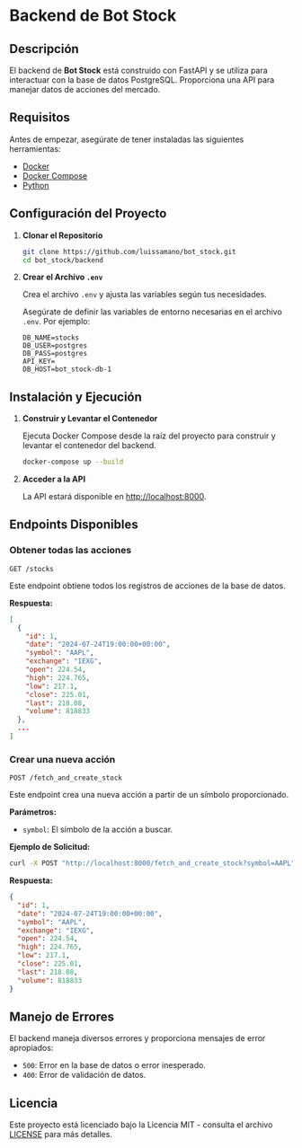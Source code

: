 # Backend de Bot Stock

## Descripción

El backend de **Bot Stock** está construido con FastAPI y se utiliza para interactuar con la base de datos PostgreSQL. Proporciona una API para manejar datos de acciones del mercado.

## Requisitos

Antes de empezar, asegúrate de tener instaladas las siguientes herramientas:

- [Docker](https://www.docker.com/get-started)
- [Docker Compose](https://docs.docker.com/compose/install/)
- [Python](https://www.python.org/downloads/)

## Configuración del Proyecto

1. **Clonar el Repositorio**

   ```bash
   git clone https://github.com/luissamano/bot_stock.git
   cd bot_stock/backend
   ```

2. **Crear el Archivo `.env`**

   Crea el archivo `.env` y ajusta las variables según tus necesidades.

   Asegúrate de definir las variables de entorno necesarias en el archivo `.env`. Por ejemplo:

   ```env
   DB_NAME=stocks
   DB_USER=postgres
   DB_PASS=postgres
   API_KEY=
   DB_HOST=bot_stock-db-1
   ```

## Instalación y Ejecución

1. **Construir y Levantar el Contenedor**

   Ejecuta Docker Compose desde la raíz del proyecto para construir y levantar el contenedor del backend.

   ```bash
   docker-compose up --build
   ```

2. **Acceder a la API**

   La API estará disponible en [http://localhost:8000](http://localhost:8000).

## Endpoints Disponibles

### Obtener todas las acciones

`GET /stocks`

Este endpoint obtiene todos los registros de acciones de la base de datos.

**Respuesta:**

```json
[
  {
    "id": 1,
    "date": "2024-07-24T19:00:00+00:00",
    "symbol": "AAPL",
    "exchange": "IEXG",
    "open": 224.54,
    "high": 224.765,
    "low": 217.1,
    "close": 225.01,
    "last": 218.08,
    "volume": 818833
  },
  ...
]
```

### Crear una nueva acción

`POST /fetch_and_create_stock`

Este endpoint crea una nueva acción a partir de un símbolo proporcionado.

**Parámetros:**

- `symbol`: El símbolo de la acción a buscar.

**Ejemplo de Solicitud:**

```bash
curl -X POST "http://localhost:8000/fetch_and_create_stock?symbol=AAPL"
```

**Respuesta:**

```json
{
  "id": 1,
  "date": "2024-07-24T19:00:00+00:00",
  "symbol": "AAPL",
  "exchange": "IEXG",
  "open": 224.54,
  "high": 224.765,
  "low": 217.1,
  "close": 225.01,
  "last": 218.08,
  "volume": 818833
}
```

## Manejo de Errores

El backend maneja diversos errores y proporciona mensajes de error apropiados:

- `500`: Error en la base de datos o error inesperado.
- `400`: Error de validación de datos.

## Licencia

Este proyecto está licenciado bajo la Licencia MIT - consulta el archivo [LICENSE](../LICENSE) para más detalles.
